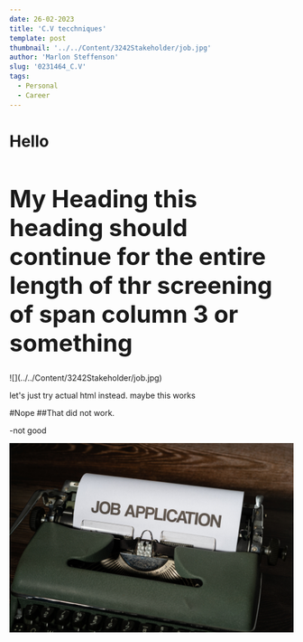 ```yaml
---
date: 26-02-2023
title: 'C.V tecchniques'
template: post
thumbnail: '../../Content/3242Stakeholder/job.jpg'
author: 'Marlon Steffenson'
slug: '0231464_C.V'
tags:
  - Personal
  - Career
---
```


<h1 class="">Hello</h1>
<h1 style="font-size: 3em;">My Heading this heading should continue for the entire length of thr screening of span column 3 or something</h1>
![](../../Content/3242Stakeholder/job.jpg)
<p>let's just try actual html instead. maybe this works</p>


#Nope
##That did not work.

-not good

<img src='../../Content/3242Stakeholder/job.jpg' alt="My Image" />